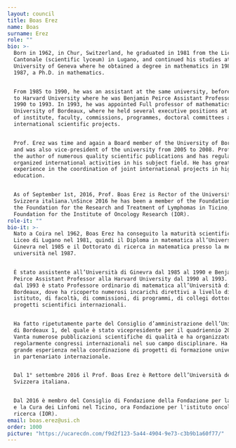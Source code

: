 ```yaml
---
layout: council
title: Boas Erez
name: Boas
surname: Erez
role: ""
bio: >-
  Born in 1962, in Chur, Switzerland, he graduated in 1981 from the Liceo
  Cantonale (scientific lyceum) in Lugano, and continued his studies at the
  University of Geneva where he obtained a degree in mathematics in 1985 and, in
  1987, a Ph.D. in mathematics.


  From 1985 to 1990, he was an assistant at the same university, before moving
  to Harvard University where he was Benjamin Peirce Assistant Professor from
  1990 to 1993. In 1993, he was appointed Full professor of mathematics at the
  University of Bordeaux, where he held several executive positions at the level
  of institute, faculty, commissions, programmes, doctoral committees and
  international scientific projects.


  Prof. Erez was time and again a Board member of the University of Bordeaux 1,
  and was also vice-president of the university from 2005 to 2008. Prof. Erez is
  the author of numerous quality scientific publications and has regularly
  organized international activities in his subject field. He has great
  experience in the coordination of joint international projects in higher
  education.


  As of September 1st, 2016, Prof. Boas Erez is Rector of the Università della
  Svizzera italiana.\nSince 2016 he has been a member of the Foundation Board of
  the Foundation for the Research and Treatment of Lymphomas in Ticino, now the
  Foundation for the Institute of Oncology Research (IOR).
role-it: ""
bio-it: >-
  Nato a Coira nel 1962, Boas Erez ha conseguito la maturità scientifica al
  Liceo di Lugano nel 1981, quindi il Diploma in matematica all’Università di
  Ginevra nel 1985 e il Dottorato di ricerca in matematica presso la medesima
  università nel 1987.


  È stato assistente all’Università di Ginevra dal 1985 al 1990 e Benjamin
  Peirce Assistant Professor alla Harvard University dal 1990 al 1993. A partire
  dal 1993 è stato Professore ordinario di matematica all’Università di
  Bordeaux, dove ha ricoperto numerosi incarichi direttivi a livello di
  istituto, di facoltà, di commissioni, di programmi, di collegi dottorali e di
  progetti scientifici internazionali.


  Ha fatto ripetutamente parte del Consiglio d’amministrazione dell’Università
  di Bordeaux 1, del quale è stato vicepresidente per il quadriennio 2005-2008.
  Vanta numerose pubblicazioni scientifiche di qualità e ha organizzato
  regolarmente congressi internazionali nel suo campo disciplinare. Ha una
  grande esperienza nella coordinazione di progetti di formazione universitaria
  in partenariato internazionale. 


  Dal 1° settembre 2016 il Prof. Boas Erez è Rettore dell’Università della
  Svizzera italiana.


  Dal 2016 è membro del Consiglio di Fondazione della Fondazione per la Ricerca
  e la Cura dei Linfomi nel Ticino, ora Fondazione per l'istituto oncologico di
  ricerca (IOR).
email: boas.erez@usi.ch
order: 1000
picture: "https://ucarecdn.com/f9d2f123-5a44-4904-9e73-c3b9b1a60f77/"
---
```

